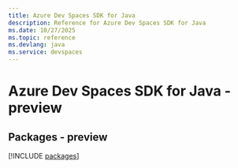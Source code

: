 ```yaml
---
title: Azure Dev Spaces SDK for Java
description: Reference for Azure Dev Spaces SDK for Java
ms.date: 10/27/2025
ms.topic: reference
ms.devlang: java
ms.service: devspaces
---
```

# Azure Dev Spaces SDK for Java - preview
## Packages - preview
[!INCLUDE [packages](dev-spaces-index.md)]